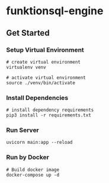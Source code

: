 # funktionsql-engine

## Get Started

### Setup Virtual Environment
```
# create virtual environment
virtualenv venv

# activate virtual environment
source ./venv/bin/activate
```

### Install Dependencies
```
# install dependency requirements
pip3 install -r requirements.txt
```

### Run Server
```
uvicorn main:app --reload
```

### Run by Docker
```
# Build docker image
docker-compose up -d
```

